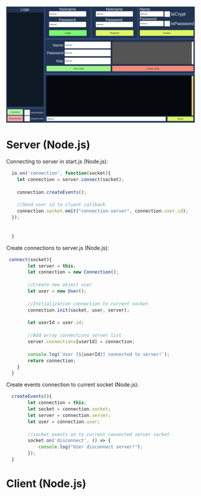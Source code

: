 ![Alt-текст](https://github.com/Mrrebrik-code/simple-chat/blob/main/client/Assets/Sprites/Templates/ui_screenshot.png?raw=true "client-ui-template")

# Server (Node.js)

Connecting to server in start.js (Node.js):
```js
  io.on('connection', function(socket){
    let connection = server.connect(socket);

    connection.createEvents();
    
    //Send user id to client callback
    connection.socket.emit("connection-server", connection.user.id);
  });
  
  
  }
```

Create connections to server.js (Node.js):
```js
 connect(socket){
        let server = this;
        let connection = new Connection();
        
        //Create new object user
        let user = new User();
        
        //Initialization connection to current socket
        connection.init(socket, user, server);

        let userId = user.id;
        
        //Add array connections server list
        server.connections[userId] = connection;

        console.log(`User [${userId}] connected to server!`);
        return connection;
    }
  }
```

Create events connection to current socket (Node.js):
```js
  createEvents(){
        let connection = this;
        let socket = connection.socket;
        let server = connection.server;
        let user = connection.user;
        
        //socket events on to current connected server socket
        socket.on('disconnect', () => {
            console.log("User disconnect server!");
        });
  }
```

# Client (Node.js)
